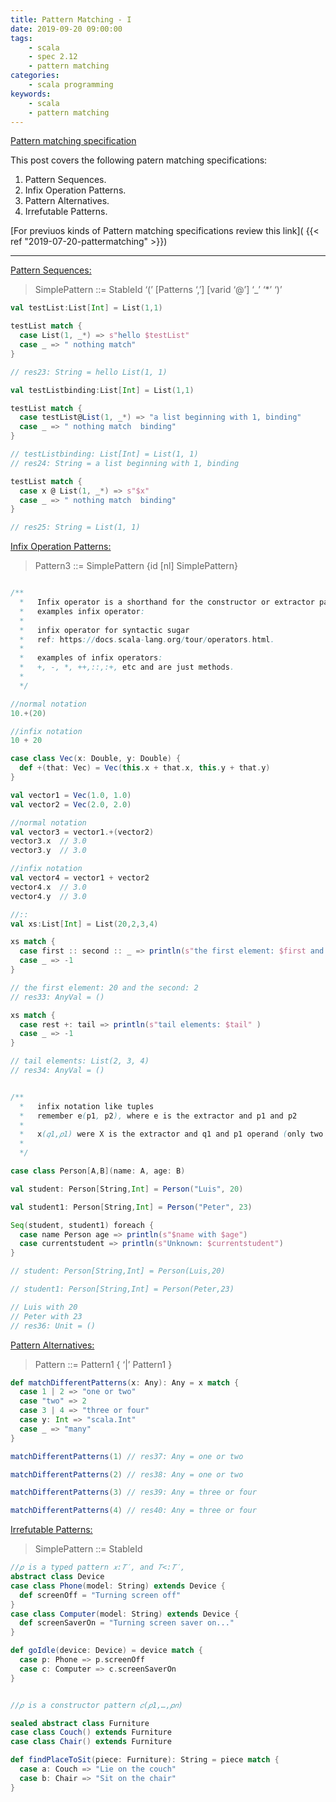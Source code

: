 ```yaml
---
title: Pattern Matching - I
date: 2019-09-20 09:00:00
tags:
    - scala
    - spec 2.12
    - pattern matching
categories:
    - scala programming
keywords:
    - scala
    - pattern matching
---
```


[Pattern matching specification](https://www.scala-lang.org/files/archive/spec/2.12/08-pattern-matching.html)

This post covers the following patern matching specifications:

1. Pattern Sequences.
2. Infix Operation Patterns.
3. Pattern Alternatives.
4. Irrefutable Patterns.

[For previuos kinds of Pattern matching specifications review this link]( {{< ref "2019-07-20-pattermatching" >}})

---
[Pattern Sequences:](https://www.scala-lang.org/files/archive/spec/2.12/08-pattern-matching.html#pattern-sequences)

>SimplePattern ::= StableId ‘(’ [Patterns ‘,’] [varid ‘@’] ‘_’ ‘*’ ‘)’

```scala
val testList:List[Int] = List(1,1)

testList match {
  case List(1, _*) => s"hello $testList"
  case _ => " nothing match"
}

// res23: String = hello List(1, 1)

val testListbinding:List[Int] = List(1,1)

testList match {
  case testList@List(1, _*) => "a list beginning with 1, binding"
  case _ => " nothing match  binding"
}

// testListbinding: List[Int] = List(1, 1)
// res24: String = a list beginning with 1, binding

testList match {
  case x @ List(1, _*) => s"$x"
  case _ => " nothing match  binding"
}

// res25: String = List(1, 1)
```

[Infix Operation Patterns:](https://www.scala-lang.org/files/archive/spec/2.12/08-pattern-matching.html#infix-operation-patterns)

>Pattern3  ::=  SimplePattern {id [nl] SimplePattern}

```scala

/**
  *   Infix operator is a shorthand for the constructor or extractor pattern
  *   examples infix operator:
  *   
  *   infix operator for syntactic sugar
  *   ref: https://docs.scala-lang.org/tour/operators.html.
  *   
  *   examples of infix operators:
  *   +, -, *, ++,::,:+, etc and are just methods.
  *
  */

//normal notation
10.+(20)

//infix notation
10 + 20

case class Vec(x: Double, y: Double) {
  def +(that: Vec) = Vec(this.x + that.x, this.y + that.y)
}

val vector1 = Vec(1.0, 1.0)
val vector2 = Vec(2.0, 2.0)

//normal notation
val vector3 = vector1.+(vector2)
vector3.x  // 3.0
vector3.y  // 3.0

//infix notation
val vector4 = vector1 + vector2
vector4.x  // 3.0
vector4.y  // 3.0

//::
val xs:List[Int] = List(20,2,3,4)

xs match {
  case first :: second :: _ => println(s"the first element: $first and the second: $second" )
  case _ => -1
}

// the first element: 20 and the second: 2
// res33: AnyVal = ()

xs match {
  case rest +: tail => println(s"tail elements: $tail" )
  case _ => -1
}

// tail elements: List(2, 3, 4) 
// res34: AnyVal = ()


/**
  *   infix notation like tuples
  *   remember e(p1, p2), where e is the extractor and p1 and p2
  *   
  *   x(𝑞1,𝑝1) were X is the extractor and q1 and p1 operand (only two operands)
  *
  */

case class Person[A,B](name: A, age: B)

val student: Person[String,Int] = Person("Luis", 20)

val student1: Person[String,Int] = Person("Peter", 23)

Seq(student, student1) foreach {
  case name Person age => println(s"$name with $age")
  case currentstudent => println(s"Unknown: $currentstudent")
}

// student: Person[String,Int] = Person(Luis,20)

// student1: Person[String,Int] = Person(Peter,23)

// Luis with 20
// Peter with 23
// res36: Unit = ()

```

[Pattern Alternatives:](https://www.scala-lang.org/files/archive/spec/2.12/08-pattern-matching.html#pattern-alternatives)

>Pattern   ::=  Pattern1 { ‘|’ Pattern1 }

```scala
def matchDifferentPatterns(x: Any): Any = x match {
  case 1 | 2 => "one or two"
  case "two" => 2
  case 3 | 4 => "three or four"  
  case y: Int => "scala.Int"
  case _ => "many"
}

matchDifferentPatterns(1) // res37: Any = one or two

matchDifferentPatterns(2) // res38: Any = one or two

matchDifferentPatterns(3) // res39: Any = three or four

matchDifferentPatterns(4) // res40: Any = three or four
```

[Irrefutable Patterns:](https://www.scala-lang.org/files/archive/spec/2.12/08-pattern-matching.html#irrefutable-patterns)

>SimplePattern   ::=  StableId   

```scala
//𝑝 is a typed pattern 𝑥:𝑇′, and 𝑇<:𝑇′,
abstract class Device
case class Phone(model: String) extends Device {
  def screenOff = "Turning screen off"
}
case class Computer(model: String) extends Device {
  def screenSaverOn = "Turning screen saver on..."
}

def goIdle(device: Device) = device match {
  case p: Phone => p.screenOff
  case c: Computer => c.screenSaverOn
}


//𝑝 is a constructor pattern 𝑐(𝑝1,…,𝑝𝑛)

sealed abstract class Furniture
case class Couch() extends Furniture
case class Chair() extends Furniture

def findPlaceToSit(piece: Furniture): String = piece match {
  case a: Couch => "Lie on the couch"
  case b: Chair => "Sit on the chair"
}
```